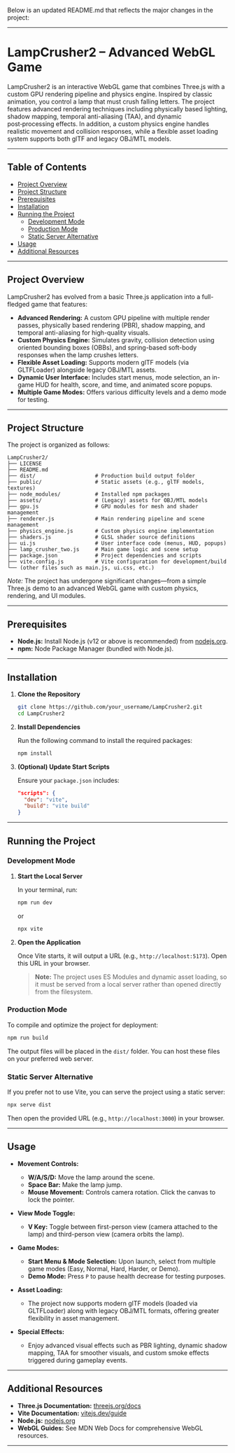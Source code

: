 Below is an updated README.md that reflects the major changes in the project:

---

# LampCrusher2 – Advanced WebGL Game

LampCrusher2 is an interactive WebGL game that combines Three.js with a custom GPU rendering pipeline and physics engine. Inspired by classic animation, you control a lamp that must crush falling letters. The project features advanced rendering techniques including physically based lighting, shadow mapping, temporal anti-aliasing (TAA), and dynamic post‑processing effects. In addition, a custom physics engine handles realistic movement and collision responses, while a flexible asset loading system supports both glTF and legacy OBJ/MTL models.

---

## Table of Contents

- [Project Overview](#project-overview)
- [Project Structure](#project-structure)
- [Prerequisites](#prerequisites)
- [Installation](#installation)
- [Running the Project](#running-the-project)
    - [Development Mode](#development-mode)
    - [Production Mode](#production-mode)
    - [Static Server Alternative](#static-server-alternative)
- [Usage](#usage)
- [Additional Resources](#additional-resources)

---

## Project Overview

LampCrusher2 has evolved from a basic Three.js application into a full-fledged game that features:

- **Advanced Rendering:** A custom GPU pipeline with multiple render passes, physically based rendering (PBR), shadow mapping, and temporal anti-aliasing for high-quality visuals.
- **Custom Physics Engine:** Simulates gravity, collision detection using oriented bounding boxes (OBBs), and spring-based soft-body responses when the lamp crushes letters.
- **Flexible Asset Loading:** Supports modern glTF models (via GLTFLoader) alongside legacy OBJ/MTL assets.
- **Dynamic User Interface:** Includes start menus, mode selection, an in-game HUD for health, score, and time, and animated score popups.
- **Multiple Game Modes:** Offers various difficulty levels and a demo mode for testing.

---

## Project Structure

The project is organized as follows:

```
LampCrusher2/
├── LICENSE
├── README.md
├── dist/                   # Production build output folder
├── public/                 # Static assets (e.g., glTF models, textures)
├── node_modules/           # Installed npm packages
├── assets/                 # (Legacy) assets for OBJ/MTL models
├── gpu.js                  # GPU modules for mesh and shader management
├── renderer.js             # Main rendering pipeline and scene management
├── physics_engine.js       # Custom physics engine implementation
├── shaders.js              # GLSL shader source definitions
├── ui.js                   # User interface code (menus, HUD, popups)
├── lamp_crusher_two.js     # Main game logic and scene setup
├── package.json            # Project dependencies and scripts
├── vite.config.js          # Vite configuration for development/build
└── (other files such as main.js, ui.css, etc.)
```

*Note:* The project has undergone significant changes—from a simple Three.js demo to an advanced WebGL game with custom physics, rendering, and UI modules.

---

## Prerequisites

- **Node.js:** Install Node.js (v12 or above is recommended) from [nodejs.org](https://nodejs.org/).
- **npm:** Node Package Manager (bundled with Node.js).

---

## Installation

1. **Clone the Repository**

   ```bash
   git clone https://github.com/your_username/LampCrusher2.git
   cd LampCrusher2
   ```

2. **Install Dependencies**

   Run the following command to install the required packages:

   ```bash
   npm install
   ```

3. **(Optional) Update Start Scripts**

   Ensure your `package.json` includes:

   ```json
   "scripts": {
     "dev": "vite",
     "build": "vite build"
   }
   ```

---

## Running the Project

### Development Mode

1. **Start the Local Server**

   In your terminal, run:

   ```bash
   npm run dev
   ```
   or
   ```bash
   npx vite
   ```

2. **Open the Application**

   Once Vite starts, it will output a URL (e.g., `http://localhost:5173`). Open this URL in your browser.

   > **Note:** The project uses ES Modules and dynamic asset loading, so it must be served from a local server rather than opened directly from the filesystem.

### Production Mode

To compile and optimize the project for deployment:

```bash
npm run build
```

The output files will be placed in the `dist/` folder. You can host these files on your preferred web server.

### Static Server Alternative

If you prefer not to use Vite, you can serve the project using a static server:

```bash
npx serve dist
```

Then open the provided URL (e.g., `http://localhost:3000`) in your browser.

---

## Usage

- **Movement Controls:**
    - **W/A/S/D:** Move the lamp around the scene.
    - **Space Bar:** Make the lamp jump.
    - **Mouse Movement:** Controls camera rotation. Click the canvas to lock the pointer.

- **View Mode Toggle:**
    - **V Key:** Toggle between first-person view (camera attached to the lamp) and third-person view (camera orbits the lamp).

- **Game Modes:**
    - **Start Menu & Mode Selection:** Upon launch, select from multiple game modes (Easy, Normal, Hard, Harder, or Demo).
    - **Demo Mode:** Press `P` to pause health decrease for testing purposes.

- **Asset Loading:**
    - The project now supports modern glTF models (loaded via GLTFLoader) along with legacy OBJ/MTL formats, offering greater flexibility in asset management.

- **Special Effects:**
    - Enjoy advanced visual effects such as PBR lighting, dynamic shadow mapping, TAA for smoother visuals, and custom smoke effects triggered during gameplay events.

---

## Additional Resources

- **Three.js Documentation:** [threejs.org/docs](https://threejs.org/docs/)
- **Vite Documentation:** [vitejs.dev/guide](https://vitejs.dev/guide/)
- **Node.js:** [nodejs.org](https://nodejs.org/)
- **WebGL Guides:** See MDN Web Docs for comprehensive WebGL resources.

---
